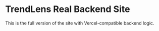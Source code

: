 # TrendLens Real Backend Site
This is the full version of the site with Vercel-compatible backend logic.